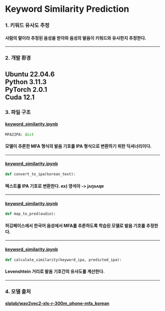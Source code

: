 # Keyword Similarity Prediction
### 1. 키워드 유사도 추정
#### 사람의 말이라 추정된 음성을 받아와 음성의 발음이 키워드와 유사한지 추정한다.
---
### 2. 개발 환경
Ubuntu 22.04.6  
Python 3.11.3  
PyTorch 2.0.1  
Cuda 12.1
---
### 3. 파일 구조
#### [keyword_similarity.ipynb](https://github.com/KOBOT-BOARD12/seeyoursound-model-serving/blob/keyword_similarity/keyword_similarity/keyword_similarity.ipynb)
 ```python
MFA2IPA: dict
 ```
#### 모델이 추론한 MFA 형식의 발음 기호를 IPA 형식으로 변환하기 위한 딕셔너리이다.
---
#### [keyword_similarity.ipynb](https://github.com/KOBOT-BOARD12/seeyoursound-model-serving/blob/keyword_similarity/keyword_similarity/keyword_similarity.ipynb)

 ```python
def convert_to_ipa(korean_text):
 ```
 
#### 텍스트를 IPA 기호로 변환한다. ex) 영석아 -> jʌŋsʌqɐ
---
#### [keyword_similarity.ipynb](https://github.com/KOBOT-BOARD12/seeyoursound-model-serving/blob/keyword_similarity/keyword_similarity/keyword_similarity.ipynb)

 ```python
def map_to_pred(audio):
 ```
#### 허깅페이스에서 한국어 음성에서 MFA를 추론하도록 학습된 모델로 발음 기호를 추정한다.
---
#### [keyword_similarity.ipynb](https://github.com/KOBOT-BOARD12/seeyoursound-model-serving/blob/keyword_similarity/keyword_similarity/keyword_similarity.ipynb)

 ```python
def calculate_similarity(keyword_ipa, predicted_ipa):
 ```
#### Levenshtein 거리로 발음 기호간의 유사도를 계산한다.
---
### 4. 모델 출처
#### [slplab/wav2vec2-xls-r-300m_phone-mfa_korean](https://huggingface.co/slplab/wav2vec2-xls-r-300m_phone-mfa_korean)




